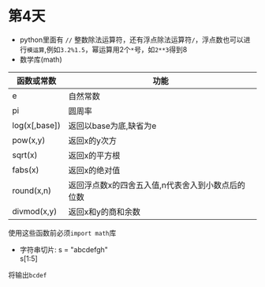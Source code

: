 # 第4天
- python里面有 `//` 整数除法运算符，还有浮点除法运算符`/`，浮点数也可以进行`模运算`,例如`3.2%1.5`，幂运算用2个`*`号，如`2**3`得到8
- 数学库(math)  

函数或常数 | 功能 
-|-
e | 自然常数 
pi | 圆周率 
log(x[,base]) | 返回以base为底,缺省为e 
pow(x,y) | 返回x的y次方
sqrt(x) | 返回x的平方根
fabs(x) | 返回x的绝对值
round(x,n) | 返回浮点数x的四舍五入值,n代表舍入到小数点后的位数
divmod(x,y) | 返回x和y的商和余数

使用这些函数前必须`import math`库
- 字符串切片:
    s = "abcdefgh"  
    s[1:5]

将输出`bcdef`
